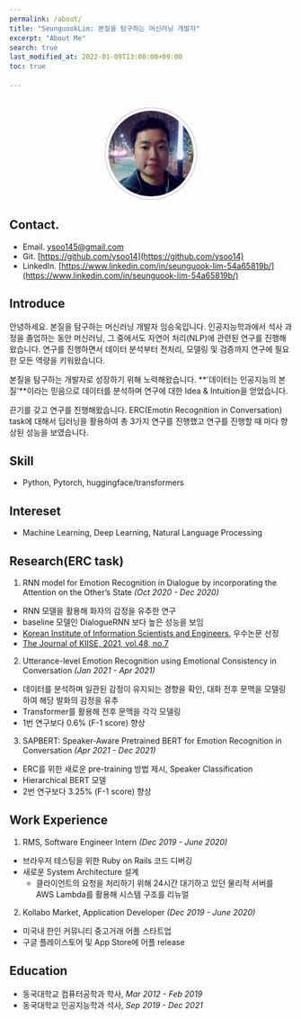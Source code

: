 ```yaml
---
permalink: /about/
title: "SeunguookLim: 본질을 탐구하는 머신러닝 개발자"
excerpt: "About Me"
search: true
last_modified_at: 2022-01-09T13:00:00+09:00
toc: true

--- 
```

<br>

<center><img src="/assets/images/profile.jpeg" width="30%" height="30%" style="
border: 1px solid #cab6de;
border-radius: 50%;
padding: 5px;
-moz-border-radius: 50%;
-khtml-border-radius: 50%;
-webkit-border-radius: 50%;
"></center>

## Contact.
 * Email. ysoo145@gmail.com
 * Git. [https://github.com/ysoo14](https://github.com/ysoo14)
 * LinkedIn. [https://www.linkedin.com/in/seunguook-lim-54a65819b/](https://www.linkedin.com/in/seunguook-lim-54a65819b/)

## Introduce
안녕하세요. 본질을 탐구하는 머신러닝 개발자 임승욱입니다. 인공지능학과에서 석사 과정을 졸업하는 동안 머신러닝, 그 중에서도 자연어 처리(NLP)에 관련된 연구를 진행해왔습니다. 연구를 진행하면서 데이터 분석부터 전처리, 모델링 및 검증까지 연구에 필요한 모든 역량을 키워왔습니다.

본질을 탐구하는 개발자로 성장하기 위해 노력해왔습니다. **'데이터는 인공지능의 본질'**이라는 믿음으로 데이터를 분석하며 연구에 대한 Idea & Intuition을 얻었습니다.

끈기를 갖고 연구를 진행해왔습니다. ERC(Emotin Recognition in Conversation) task에 대해서 딥러닝을 활용하여 총 3가지 연구를 진행했고 연구를 진행할 때 마다 향상된 성능을 보였습니다.

## Skill
 * Python, Pytorch, huggingface/transformers

## Intereset
 * Machine Learning, Deep Learning, Natural Language Processing

## Research(ERC task)
 1. RNN model for Emotion Recognition in Dialogue by incorporating the Attention on the Other’s State *(Oct 2020 - Dec 2020)*
  * RNN 모델을 활용해 화자의 감정을 유추한 연구
  * baseline 모델인 DialogueRNN 보다 높은 성능을 보임
  * [Korean Institute of Information Scientists and Engineers](https://www.dbpia.co.kr/Journal/articleDetail?nodeId=NODE10529656), 우수논문 선정
  * [The Journal of KIISE, 2021, vol.48, no.7](https://www.kci.go.kr/kciportal/ci/sereArticleSearch/ciSereArtiView.kci?sereArticleSearchBean.artiId=ART002739234)

 2. Utterance-level Emotion Recognition using Emotional Consistency in Conversation *(Jan 2021 - Apr 2021)*
  * 데이터를 분석하며 일관된 감정이 유지되는 경향을 확인, 대화 전후 문맥을 모델링하여 해당 발화의 감정을 유추
  * Transformer를 활용해 전후 문맥을 각각 모델링
  * 1번 연구보다 0.6% (F-1 score) 향상

 3. SAPBERT: Speaker-Aware Pretrained BERT for Emotion Recognition in Conversation *(Apr 2021 - Dec 2021)*
  * ERC를 위한 새로운 pre-training 방법 제시, Speaker Classification
  * Hierarchical BERT 모델
  * 2번 연구보다 3.25% (F-1 score) 향상

## Work Experience

1. RMS, Software Engineer Intern *(Dec 2019 - June 2020)*
 * 브라우저 테스팅을 위한 Ruby on Rails 코드 디버깅
 * 새로운 System Architecture 설계 
   - 클라이언트의 요청을 처리하기 위해 24시간 대기하고 있던 물리적 서버를 AWS Lambda를 활용해 시스템 구조를 리뉴얼
   

2. Kollabo Market, Application Developer *(Dec 2019 - June 2020)*
 * 미국내 한인 커뮤니티 중고거래 어플 스타트업
 * 구글 플레이스토어 및 App Store에 어플 release

## Education
 * 동국대학교 컴퓨터공학과 학사, *Mar 2012 - Feb 2019*
 * 동국대학교 인공지능학과 석사, *Sep 2019 - Dec 2021* 
